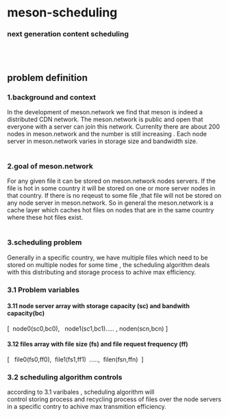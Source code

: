 # meson-scheduling
### next generation content scheduling 
\
&nbsp;

## problem definition


### 1.background and context
In the development of meson.network we find that 
meson is indeed a distributed CDN network. The meson.network is public and open that everyone with a server 
can join this network. Currenlty there are about 200 nodes in meson.network and the number is still increasing .
Each node server in meson.network varies in storage size and bandwidth size.
\
&nbsp;

### 2.goal of meson.network
For any given file it can be stored on meson.network nodes servers. If the file is hot in some country it will be stored on one or more server nodes in that country. If there is no reqeust to some file ,that file will not be stored on any node server in meson.network. So in general 
the meson.network is a cache layer which caches hot files
on nodes that are in the same country where these hot files exist.
\
&nbsp;


### 3.scheduling problem
Generally in a specific country, we have multiple files which need to be stored on multiple nodes for some time ,
the scheduling algorithm deals with this distributing and storage process to achive max efficiency.

### 3.1 Problem variables
#### 3.11 node server array with storage capacity (sc) and bandwith capacity(bc) 

[ &nbsp;node0(sc0,bc0), &nbsp; node1(sc1,bc1)..... , noden(scn,bcn)&nbsp;]

#### 3.12 files array with file size (fs) and file request frequency (ff)

[ &nbsp; file0(fs0,ff0),&nbsp; file1(fs1,ff1)&nbsp; .....,&nbsp; filen(fsn,ffn)&nbsp; ]

### 3.2 scheduling algorithm controls
according to 3.1 varibales , scheduling algorithm will  
control storing process and recycling process of files  over the node servers in a specific contry to achive max 
transmition efficiency.









